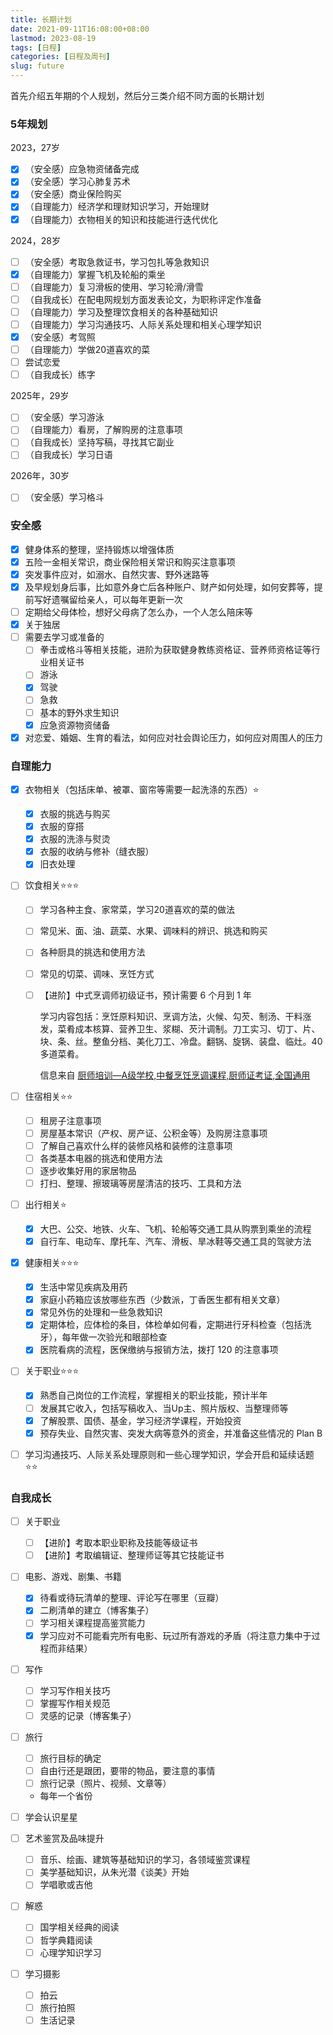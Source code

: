 ```yaml
---
title: 长期计划
date: 2021-09-11T16:08:00+08:00
lastmod: 2023-08-19
tags: [日程]
categories: [日程及周刊]
slug: future
---
```


首先介绍五年期的个人规划，然后分三类介绍不同方面的长期计划

<!--more-->

### 5年规划

2023，27岁

- [x] （安全感）应急物资储备完成
- [x] （安全感）学习心肺复苏术
- [x] （安全感）商业保险购买
- [x] （自理能力）经济学和理财知识学习，开始理财
- [x] （自理能力）衣物相关的知识和技能进行迭代优化

2024，28岁

- [ ] （安全感）考取急救证书，学习包扎等急救知识
- [x] （自理能力）掌握飞机及轮船的乘坐
- [ ] （自理能力）复习滑板的使用、学习轮滑/滑雪
- [ ] （自我成长）在配电网规划方面发表论文，为职称评定作准备
- [ ] （自理能力）学习及整理饮食相关的各种基础知识
- [ ] （自理能力）学习沟通技巧、人际关系处理和相关心理学知识
- [x] （安全感）考驾照
- [ ] （自理能力）学做20道喜欢的菜
- [ ] 尝试恋爱
- [ ] （自我成长）练字

2025年，29岁

- [ ] （安全感）学习游泳
- [ ] （自理能力）看房，了解购房的注意事项
- [ ] （自我成长）坚持写稿，寻找其它副业
- [ ] （自我成长）学习日语

2026年，30岁

- [ ] （安全感）学习格斗

### 安全感

- [x] 健身体系的整理，坚持锻炼以增强体质
- [x] 五险一金相关常识，商业保险相关常识和购买注意事项
- [x] 突发事件应对，如溺水、自然灾害、野外迷路等
- [x] 及早规划身后事，比如意外身亡后各种账户、财产如何处理，如何安葬等，提前写好遗嘱留给亲人，可以每年更新一次
- [ ] 定期给父母体检，想好父母病了怎么办，一个人怎么陪床等
- [x] 关于独居
- [ ] 需要去学习或准备的
  - [ ] 拳击或格斗等相关技能，进阶为获取健身教练资格证、营养师资格证等行业相关证书
  - [ ] 游泳
  - [x] 驾驶
  - [ ] 急救
  - [ ] 基本的野外求生知识
  - [x] 应急资源物资储备
- [x] 对恋爱、婚姻、生育的看法，如何应对社会舆论压力，如何应对周围人的压力

### 自理能力

- [x] 衣物相关（包括床单、被罩、窗帘等需要一起洗涤的东西）:star:

  - [x] 衣服的挑选与购买
  - [x] 衣服的穿搭
  - [x] 衣服的洗涤与熨烫
  - [x] 衣服的收纳与修补（缝衣服）
  - [x] 旧衣处理

- [ ] 饮食相关:star::star::star:

  - [ ] 学习各种主食、家常菜，学习20道喜欢的菜的做法

  - [ ] 常见米、面、油、蔬菜、水果、调味料的辨识、挑选和购买

  - [ ] 各种厨具的挑选和使用方法

  - [ ] 常见的切菜、调味、烹饪方式

  - [ ] 【进阶】中式烹调师初级证书，预计需要 6 个月到 1 年

    学习内容包括：烹饪原料知识、烹调方法，火候、勾芡、制汤、干料涨发，菜肴成本核算、营养卫生、浆糊、芡汁调制。刀工实习、切丁、片、块、条、丝。整鱼分档、美化刀工、冷盘。翻锅、旋锅、装盘、临灶。40多道菜肴。

    信息来自 [厨师培训—A级学校,中餐烹饪烹调课程,厨师证考证,全国通用](http://www.gepeixun.com/kcsz1zp.html)

- [ ] 住宿相关:star::star:
  - [ ] 租房子注意事项
  - [ ] 房屋基本常识（产权、房产证、公积金等）及购房注意事项
  - [ ] 了解自己喜欢什么样的装修风格和装修的注意事项
  - [ ] 各类基本电器的挑选和使用方法
  - [ ] 逐步收集好用的家居物品
  - [ ] 打扫、整理、擦玻璃等房屋清洁的技巧、工具和方法
  
- [ ] 出行相关:star:

  - [x] 大巴、公交、地铁、火车、飞机、轮船等交通工具从购票到乘坐的流程
  - [x] 自行车、电动车、摩托车、汽车、滑板、旱冰鞋等交通工具的驾驶方法

- [x] 健康相关:star::star::star:
  - [x] 生活中常见疾病及用药
  - [x] 家庭小药箱应该放哪些东西（少数派，丁香医生都有相关文章）
  - [x] 常见外伤的处理和一些急救知识
  - [x] 定期体检，应体检的条目，体检单如何看，定期进行牙科检查（包括洗牙），每年做一次验光和眼部检查
  - [x] 医院看病的流程，医保缴纳与报销方法，拨打 120 的注意事项
  
- [ ] 关于职业:star::star::star:
  - [x] 熟悉自己岗位的工作流程，掌握相关的职业技能，预计半年
  - [ ] 发展其它收入，包括写稿收入、当Up主、照片版权、当整理师等
  - [x] 了解股票、国债、基金，学习经济学课程，开始投资
  - [x] 预存失业、自然灾害、突发大病等意外的资金，并准备这些情况的 Plan B
  
- [ ] 学习沟通技巧、人际关系处理原则和一些心理学知识，学会开启和延续话题:star::star:

### 自我成长 

- [ ] 关于职业
  - [ ] 【进阶】考取本职业职称及技能等级证书
  - [ ] 【进阶】考取编辑证、整理师证等其它技能证书
- [ ] 电影、游戏、剧集、书籍
  - [x] 待看或待玩清单的整理、评论写在哪里（豆瓣）
  - [x] 二刷清单的建立（博客集子）
  - [ ] 学习相关课程提高鉴赏能力
  - [x] 学习应对不可能看完所有电影、玩过所有游戏的矛盾（将注意力集中于过程而非结果）
- [ ] 写作

  - [ ] 学习写作相关技巧
  - [ ] 掌握写作相关规范
  - [ ] 灵感的记录（博客集子）
- [ ] 旅行

  - [ ] 旅行目标的确定
  - [ ] 自由行还是跟团，要带的物品，要注意的事情
  - [ ] 旅行记录（照片、视频、文章等）

  - 每年一个省份
- [ ] 学会认识星星
- [ ] 艺术鉴赏及品味提升

  - [ ] 音乐、绘画、建筑等基础知识的学习，各领域鉴赏课程
  - [ ] 美学基础知识，从朱光潜《谈美》开始
  - [ ] 学唱歌或吉他
- [ ] 解惑

  - [ ] 国学相关经典的阅读
  - [ ] 哲学典籍阅读
  - [ ] 心理学知识学习
- [ ] 学习摄影
  - [ ] 拍云
  - [ ] 旅行拍照
  - [ ] 生活记录